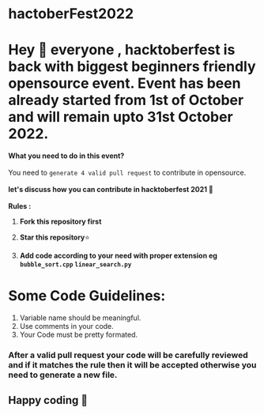 # hactoberFest2022

# Hey 👋 everyone , hacktoberfest is back with biggest beginners friendly opensource event. Event has been already started from 1st of October and will remain upto 31st October 2022. 

**What you need to do in this event?**<br><br>You need to `generate 4 valid pull request` to contribute in opensource.<br><br>
**let's discuss how you can contribute in hacktoberfest 2021 🙌**<br><br>
**Rules :**
1) **Fork this repository first**

2) **Star this repository**⭐

3) **Add code according to your need with proper extension eg `bubble_sort.cpp` `linear_search.py`**


# Some Code Guidelines:

1) Variable name should be meaningful.
2) Use comments in your code.
3) Your Code must be pretty formated.


### After a valid pull request your code will be carefully reviewed and if it matches the rule then it will be accepted otherwise you need to generate a new file.

## Happy coding 🥳


